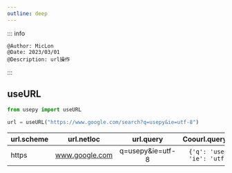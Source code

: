 ```yaml
---
outline: deep
---
```


::: info

    @Author: MicLon
    @Date: 2023/03/01
    @Description: url操作

:::


## useURL

```python
from usepy import useURL

url = useURL("https://www.google.com/search?q=usepy&ie=utf-8")
```


| url.scheme |   url.netloc   |    url.query     |       Coourl.query_dictl        | url.path |
| ---------- | :------------: | :--------------: | :-----------------------------: | -------: |
| https      | www.google.com | q=usepy&ie=utf-8 | `{'q': 'usepy', 'ie': 'utf-8'}` |  /search |
